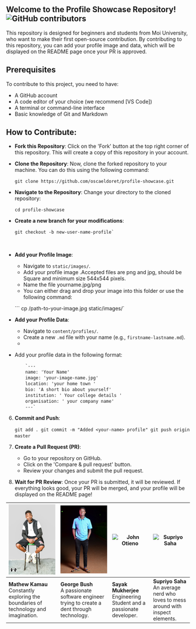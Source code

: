 ## Welcome to the Profile Showcase Repository! <img alt="GitHub contributors" src="https://img.shields.io/github/contributors/oscaeldoret/test-demo?style=social&logo=github&logoColor=orange">

This repository is designed for beginners and students from Moi University, who want to make their first open-source contribution. By contributing to this repository, you can add your profile image and data, which will be displayed on the README page once your PR is approved.

## Prerequisites

To contribute to this project, you need to have:

- A GitHub account
- A code editor of your choice (we recommend [VS Code])
- A terminal or command-line interface
- Basic knowledge of Git and Markdown


## How to Contribute:

 - **Fork this Repository**: Click on the 'Fork' button at the top right corner of this repository. This will create a copy of this repository in your account.

 - **Clone the Repository**: Now, clone the forked repository to your machine. You can do this using the following command:
   ```
   git clone https://github.com/oscaeldoret/profile-showcase.git

-  **Navigate to the Repository**: Change your directory to the cloned repository:
    
    ```
    cd profile-showcase 

- **Create a new branch for your modifications**:
   ```
   git checkout -b new-user-name-profile`  

    
 -  **Add your Profile Image**:
    
    -   Navigate to `static/images/`.
    -   Add your profile image .Accepted files are png and jpg, should be Square and minimum size 544x544 pixels.
    - Name the file yourname.jpg/png
    -   You can either drag and drop your image into this folder or use the following command:
        
    ``` cp /path-to-your-image.jpg static/images/` 
        
 -  **Add your Profile Data**:
    
    -   Navigate to `content/profiles/`.
    -   Create a new `.md` file with your name (e.g., `firstname-lastname.md`).
    -   

 - Add your profile data in the following format:
          
           
           `---
           name: 'Your Name'
           image: 'your-image-name.jpg'
           location: 'your home town ' 
           bio: 'A short bio about yourself'
           institution: ' Your college details '
           organisation: ' your company name'
           ---`

        
6.  **Commit and Push**:
    

    
    `git add .
    git commit -m "Added <your-name> profile"
    git push origin master` 
    
7.  **Create a Pull Request (PR)**:
    
    -   Go to your repository on GitHub.
    -   Click on the 'Compare & pull request' button.
    -   Review your changes and submit the pull request.
    
    
    
8.  **Wait for PR Review**: Once your PR is submitted, it will be reviewed. If everything looks good, your PR will be merged, and your profile will be displayed on the README page!

| ![Mathew Kamau](static/images/mathewkamau.jpg) | ![George Bush](static/images/bush.jpg) | ![John Otieno](static/images/john-otienoh.jpg) | ![Supriyo Saha](static/images/supriyo.jpg) |
|---|---|---|---|
| **Mathew Kamau**<br>Constantly exploring the boundaries of technology and imagination. | **George Bush**<br>A passionate software engineer trying to create a dent through technology. | **Sayak Mukherjee**<br>Engineering Student and a passionate developer. | **Supriyo Saha**<br>An average nerd who loves to mess around with inspect elements. |
